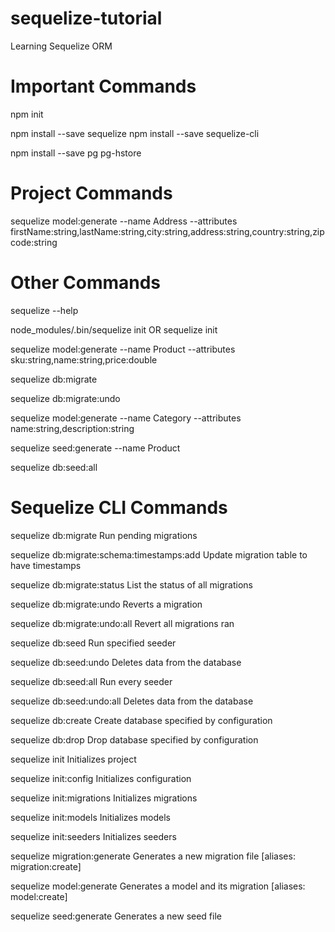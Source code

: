 # sequelize-tutorial
Learning Sequelize ORM

# Important Commands

npm init

npm install --save sequelize
npm install --save sequelize-cli

npm install --save pg pg-hstore

# Project Commands

sequelize model:generate --name Address --attributes firstName:string,lastName:string,city:string,address:string,country:string,zipcode:string

# Other Commands
sequelize --help

node_modules/.bin/sequelize init
OR
sequelize init

sequelize model:generate --name Product --attributes sku:string,name:string,price:double

sequelize db:migrate

sequelize db:migrate:undo

sequelize model:generate --name Category --attributes name:string,description:string

sequelize seed:generate --name Product

sequelize db:seed:all


# Sequelize CLI Commands

sequelize db:migrate                        Run pending migrations

sequelize db:migrate:schema:timestamps:add  Update migration table to have timestamps

sequelize db:migrate:status                 List the status of all migrations

sequelize db:migrate:undo                   Reverts a migration

sequelize db:migrate:undo:all               Revert all migrations ran

sequelize db:seed                           Run specified seeder

sequelize db:seed:undo                      Deletes data from the database

sequelize db:seed:all                       Run every seeder

sequelize db:seed:undo:all                  Deletes data from the database

sequelize db:create                         Create database specified by configuration

sequelize db:drop                           Drop database specified by configuration

sequelize init                              Initializes project

sequelize init:config                       Initializes configuration

sequelize init:migrations                   Initializes migrations

sequelize init:models                       Initializes models

sequelize init:seeders                      Initializes seeders

sequelize migration:generate                Generates a new migration file                 [aliases: migration:create]

sequelize model:generate                    Generates a model and its migration                [aliases: model:create]

sequelize seed:generate                     Generates a new seed file